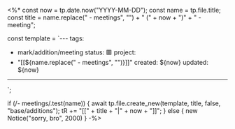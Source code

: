 <%*
const now = tp.date.now("YYYY-MM-DD");
const name = tp.file.title;
const title = name.replace(" - meetings", "") + " (" + now + ")" + " - meeting";

const template = `---
tags:
  - mark/addition/meeting
status: 🟥
project:
  - "[[${name.replace(" - meetings", "")}]]"
created: ${now}
updated: ${now}
---

`;

if (/- meetings/.test(name)) {
	await tp.file.create_new(template, title, false, "base/additions");
	tR += "[[" + title + "|" + now + "]]";
} else {
	new Notice("sorry, bro", 2000)
}
-%>